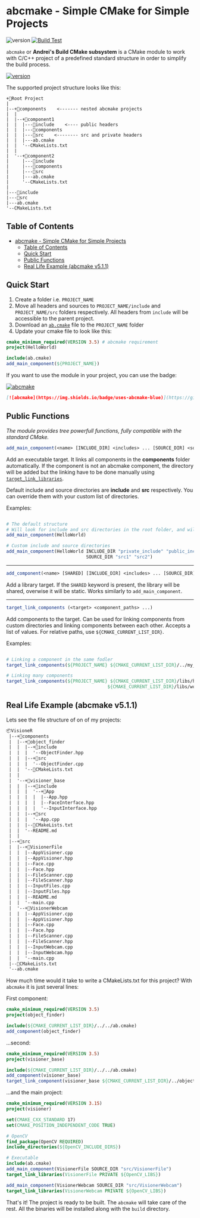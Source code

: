 ﻿# abcmake - Simple CMake for Simple Projects

![version](https://img.shields.io/badge/version-5.2.0-green)
[![Build Test](https://github.com/an-dr/abcmake/actions/workflows/test.yml/badge.svg)](https://github.com/an-dr/abcmake/actions/workflows/test.yml)

`abcmake` or **Andrei's Build CMake subsystem** is a CMake module to work with C/C++ project of a predefined standard structure in order to simplify the build process.

[![version](https://img.shields.io/badge/Download-ab.cmake-blue)](release/ab.cmake)

The supported project structure looks like this:

```
+📁Root Project
|
|--+📁components    <------- nested abcmake projects
|  |
|  |--+📁component1
|  |  |---📁include    <---- public headers
|  |  |---📁components
|  |  |---📁src    <-------- src and private headers
|  |  |---ab.cmake
|  |  '--CMakeLists.txt
|  |
|  '--+📁component2
|     |---📁include
|     |---📁components
|     |---📁src
|     |---ab.cmake
|     '--CMakeLists.txt
|
|---📁include
|---📁src
|---ab.cmake
'--CMakeLists.txt
```

## Table of Contents


- [abcmake - Simple CMake for Simple Projects](#abcmake---simple-cmake-for-simple-projects)
    - [Table of Contents](#table-of-contents)
    - [Quick Start](#quick-start)
    - [Public Functions](#public-functions)
    - [Real Life Example (abcmake v5.1.1)](#real-life-example-abcmake-v511)

## Quick Start

1. Create a folder i.e. `PROJECT_NAME`
2. Move all headers and sources to `PROJECT_NAME/include` and `PROJECT_NAME/src` folders respectively. All headers from `include` will be accessible to the parent project.
3. Download an [`ab.cmake`](release/ab.cmake) file to the `PROJECT_NAME` folder
4. Update your cmake file to look like this:

```cmake
cmake_minimum_required(VERSION 3.5) # abcmake requirement
project(HelloWorld)

include(ab.cmake)
add_main_component(${PROJECT_NAME})

```

If you want to use the module in your project, you can use the badge:

[![abcmake](https://img.shields.io/badge/uses-abcmake-blue)](https://github.com/an-dr/abcmake)

```markdown
[![abcmake](https://img.shields.io/badge/uses-abcmake-blue)](https://github.com/an-dr/abcmake)
```

## Public Functions

*The module provides tree powerfull functions, fully compatible with the standard CMake.*

```cmake
add_main_component(<name> [INCLUDE_DIR] <includes> ... [SOURCE_DIR] <sources> ...)
```

Add an executable target. It links all components in the **components** folder automatically. If the component is not an abcmake component, the directory will be added but the linking have to be done manually using [`target_link_libraries`](https://cmake.org/cmake/help/latest/command/target_link_libraries.html#target-link-libraries).

Default include and source directories are **include** and **src** respectively. You can override them with your custom list of directories.

Examples:

```cmake

# The default structure
# Will look for include and src directories in the root folder, and will link all components in the components folder
add_main_component(HelloWorld)

# Custom include and source directories
add_main_component(HelloWorld INCLUDE_DIR "private_include" "public_include" 
                              SOURCE_DIR "src1" "src2")

```

---

```cmake
add_component(<name> [SHARED] [INCLUDE_DIR] <includes> ... [SOURCE_DIR] <sources> ...)
```

Add a library target. If the `SHARED` keyword is present, the library will be shared, overwise it will be static.  Works similarly to `add_main_component`.

---

```cmake
target_link_components (<target> <component_paths> ...)
```

Add components to the target. Can be used for linking components from custom directories and linking components between each other. Accepts a list of values. For relative paths, use `${CMAKE_CURRENT_LIST_DIR}`.

Examples:

```cmake

# Linking a component in the same fodler
target_link_components(${PROJECT_NAME} ${CMAKE_CURRENT_LIST_DIR}/../my_component)

# Linking many components
target_link_components(${PROJECT_NAME} ${CMAKE_CURRENT_LIST_DIR}/libs/hello 
                                      ${CMAKE_CURRENT_LIST_DIR}/libs/worls)


```

## Real Life Example (abcmake v5.1.1)

Lets see the file structure of on of my projects:

```txt
📦VisioneR
 |--+📁components
 |  |--+📁object_finder
 |  |  |--+📁include
 |  |  |  '--ObjectFinder.hpp
 |  |  |--+📁src
 |  |  |  '--ObjectFinder.cpp
 |  |  '--🔷CMakeLists.txt
 |  |
 |  '--+📁visioner_base
 |  |  |--+📁include
 |  |  |  '--+📁App
 |  |  |  |  |--App.hpp
 |  |  |  |  |--FaceInterface.hpp
 |  |  |  |  '--InputInterface.hpp
 |  |  |--+📁src
 |  |  |  '--App.cpp
 |  |  |--🔷CMakeLists.txt
 |  |  '--README.md
 |  | 
 |--+📁src
 |  |--+📁VisionerFile
 |  |  |--AppVisioner.cpp
 |  |  |--AppVisioner.hpp
 |  |  |--Face.cpp
 |  |  |--Face.hpp
 |  |  |--FileScanner.cpp
 |  |  |--FileScanner.hpp
 |  |  |--InputFiles.cpp
 |  |  |--InputFiles.hpp
 |  |  |--README.md
 |  |  '--main.cpp
 |  '--+📁VisionerWebcam
 |  |  |--AppVisioner.cpp
 |  |  |--AppVisioner.hpp
 |  |  |--Face.cpp
 |  |  |--Face.hpp
 |  |  |--FileScanner.cpp
 |  |  |--FileScanner.hpp
 |  |  |--InputWebcam.cpp
 |  |  |--InputWebcam.hpp
 |  |  '--main.cpp
 |--🔷CMakeLists.txt
 '--ab.cmake
 ```

How much time would it take to write a CMakeLists.txt for this project? With `abcmake` it is just several lines:

First component:

```cmake
cmake_minimum_required(VERSION 3.5)
project(object_finder)

include(${CMAKE_CURRENT_LIST_DIR}/../../ab.cmake)
add_component(object_finder)
```

...second:

```cmake
cmake_minimum_required(VERSION 3.5)
project(visioner_base)

include(${CMAKE_CURRENT_LIST_DIR}/../../ab.cmake)
add_component(visioner_base)
target_link_component(visioner_base ${CMAKE_CURRENT_LIST_DIR}/../object_finder)
```

...and the main project:

```cmake
cmake_minimum_required(VERSION 3.15)
project(visioner)

set(CMAKE_CXX_STANDARD 17)
set(CMAKE_POSITION_INDEPENDENT_CODE TRUE)

# OpenCV
find_package(OpenCV REQUIRED)
include_directories(${OpenCV_INCLUDE_DIRS})

# Executable
include(ab.cmake)
add_main_component(VisionerFile SOURCE_DIR "src/VisionerFile")
target_link_libraries(VisionerFile PRIVATE ${OpenCV_LIBS})

add_main_component(VisionerWebcam SOURCE_DIR "src/VisionerWebcam")
target_link_libraries(VisionerWebcam PRIVATE ${OpenCV_LIBS})
```

That's it! The project is ready to be built. The `abcmake` will take care of the rest. All the binaries will be installed along with the `build` directory.
